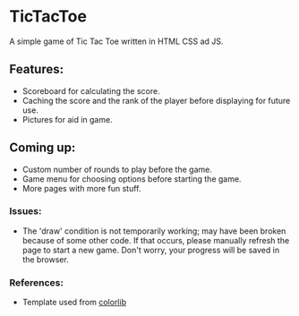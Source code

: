 # TicTacToe
A simple game of Tic Tac Toe written in HTML CSS ad JS. 

## Features:
* Scoreboard for calculating the score.
* Caching the score and the rank of the player before displaying for future use.
* Pictures for aid in game.

## Coming up:
* Custom number of rounds to play before the game.
* Game menu for choosing options before starting the game.
* More pages with more fun stuff.

### Issues:
* The 'draw' condition is not temporarily working; may have been broken because of some other code.
  If that occurs, please manually refresh the page to start a new game. Don't worry, your progress will be saved in the browser.

### References:
* Template used from [colorlib](https://colorlib.com/)
